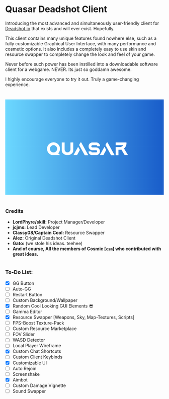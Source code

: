 # Quasar Deadshot Client

Introducing the most advanced and simultaneously user-friendly client for [Deadshot.io](https://deadshot.io/) that exists and will ever exist. Hopefully.

This client contains many unique features found nowhere else, such as a fully customizable Graphical User Interface, with many performance and cosmetic options. It also includes a completely easy to use skin and resource swapper to completely change the look and feel of your game. 

Never before such power has been instilled into a downloadable software client for a webgame. NEVER. Its just so goddamn awesome.

I highly encourage everyone to try it out. Truly a game-changing experience.
 
# 
![Splash Screen Logo](splash.png)
#

### Credits

* **LordPhyre/skill:** Project Manager/Developer
* **jcjms:** Lead Developer
* **Classy08/Captain Cool:** Resource Swapper
* **Alez:** Original Deadshot Client
* **Gato:** (we stole his ideas. teehee)
* **And of course, All the members of Cosmic [`csm`] who contributed with great ideas.**

#

### To-Do List:
- [x] GG Button
- [ ] Auto-GG
- [ ] Restart Button
- [ ] Custom Background/Wallpaper
- [x] Random Cool Looking GUI Elements 😎
- [ ] Gamma Editor
- [x] Resource Swapper [Weapons, Sky, Map-Textures, Scripts]
- [ ] FPS-Boost Texture-Pack
- [ ] Custom Resource Marketplace
- [ ] FOV Slider
- [ ] WASD Detector
- [ ] Local Player Wireframe
- [x] Custom Chat Shortcuts
- [ ] Custom Client Keybinds
- [x] Customizable UI
- [ ] Auto Rejoin
- [ ] Screenshake
- [x] Aimbot
- [ ] Custom Damage Vignette
- [ ] Sound Swapper